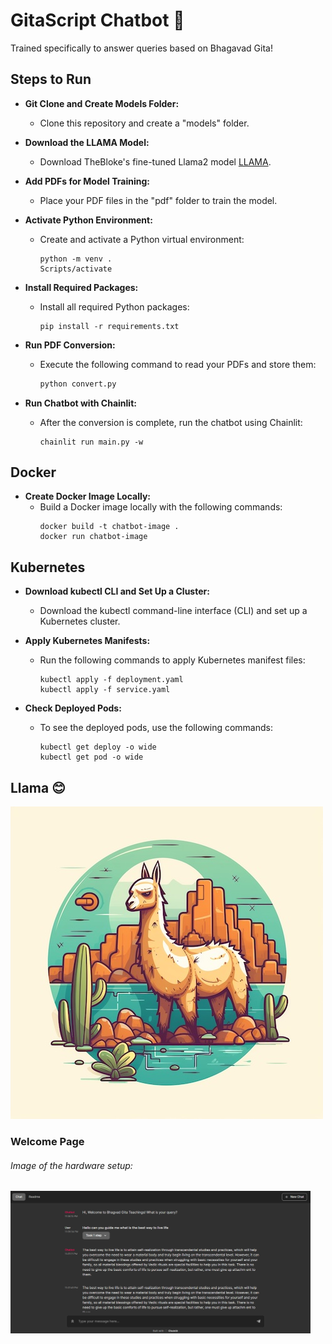# GitaScript Chatbot 🤖

Trained specifically to answer queries based on Bhagavad Gita!

## Steps to Run

- **Git Clone and Create Models Folder:**
  - Clone this repository and create a "models" folder.

- **Download the LLAMA Model:**
  - Download TheBloke's fine-tuned Llama2 model [LLAMA](https://huggingface.co/TheBloke/Llama-2-7B-Chat-GGML/blob/main/llama-2-7b-chat.ggmlv3.q8_0.bin).

- **Add PDFs for Model Training:**
  - Place your PDF files in the "pdf" folder to train the model.

- **Activate Python Environment:**
  - Create and activate a Python virtual environment:
    ```shell
    python -m venv .
    Scripts/activate
    ```

- **Install Required Packages:**
  - Install all required Python packages:
    ```shell
    pip install -r requirements.txt
    ```

- **Run PDF Conversion:**
  - Execute the following command to read your PDFs and store them:
    ```python
    python convert.py
    ```

- **Run Chatbot with Chainlit:**
  - After the conversion is complete, run the chatbot using Chainlit:
    ```shell
    chainlit run main.py -w
    ```

## Docker 

- **Create Docker Image Locally:**
  - Build a Docker image locally with the following commands:
    ```shell
    docker build -t chatbot-image .
    docker run chatbot-image 
    ```

## Kubernetes

- **Download kubectl CLI and Set Up a Cluster:**
  - Download the kubectl command-line interface (CLI) and set up a Kubernetes cluster.

- **Apply Kubernetes Manifests:**
  - Run the following commands to apply Kubernetes manifest files:
    ```shell
    kubectl apply -f deployment.yaml
    kubectl apply -f service.yaml
    ```

- **Check Deployed Pods:**
  - To see the deployed pods, use the following commands:
    ```shell
    kubectl get deploy -o wide
    kubectl get pod -o wide
    ```

## Llama 😊

![Llama Image](./images/img.png)


### Welcome Page


###### Image of the hardware setup:

<img src="./screenshots/wlc.png" width="480">

